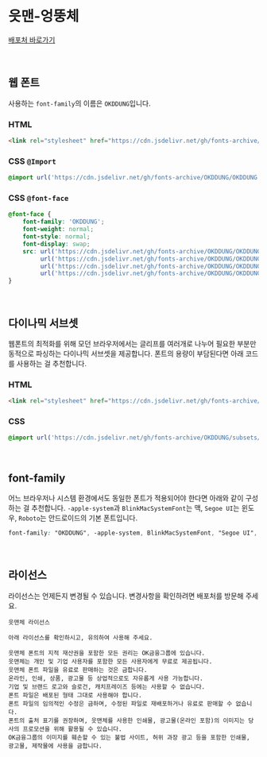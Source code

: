 # 읏맨-엉뚱체

[배포처 바로가기](http://www.3jong.com/font.html)

&nbsp;

## 웹 폰트

사용하는 `font-family`의 이름은 `OKDDUNG`입니다.

### HTML

```html
<link rel="stylesheet" href="https://cdn.jsdelivr.net/gh/fonts-archive/OKDDUNG/OKDDUNG.css" type="text/css"/>
```

### CSS `@Import`

```css
@import url('https://cdn.jsdelivr.net/gh/fonts-archive/OKDDUNG/OKDDUNG.css');
```

### CSS `@font-face`

```css
@font-face {
    font-family: 'OKDDUNG';
    font-weight: normal;
    font-style: normal;
    font-display: swap;
    src: url('https://cdn.jsdelivr.net/gh/fonts-archive/OKDDUNG/OKDDUNG.woff2') format('woff2'),
         url('https://cdn.jsdelivr.net/gh/fonts-archive/OKDDUNG/OKDDUNG.woff') format('woff'),
         url('https://cdn.jsdelivr.net/gh/fonts-archive/OKDDUNG/OKDDUNG.otf') format('opentype'),
         url('https://cdn.jsdelivr.net/gh/fonts-archive/OKDDUNG/OKDDUNG.ttf') format('truetype');
}
```

&nbsp;

## 다이나믹 서브셋

웹폰트의 최적화를 위해 모던 브라우저에서는 글리프를 여러개로 나누어 필요한 부분만 동적으로 파싱하는 다이나믹 서브셋을 제공합니다. 폰트의 용량이 부담된다면 아래 코드를 사용하는 걸 추천합니다.

### HTML

```html
<link rel="stylesheet" href="https://cdn.jsdelivr.net/gh/fonts-archive/OKDDUNG/subsets/OKDDUNG-dynamic-subset.css" type="text/css"/>
```

### CSS

```css
@import url('https://cdn.jsdelivr.net/gh/fonts-archive/OKDDUNG/subsets/OKDDUNG-dynamic-subset.css');
```

&nbsp;

## font-family

어느 브라우저나 시스템 환경에서도 동일한 폰트가 적용되어야 한다면 아래와 같이 구성하는 걸 추천합니다. `-apple-system`과 `BlinkMacSystemFont`는 맥, `Segoe UI`는 윈도우, `Roboto`는 안드로이드의 기본 폰트입니다.


```css
font-family: "OKDDUNG", -apple-system, BlinkMacSystemFont, "Segoe UI", Roboto, Oxygen, Ubuntu, Cantarell, "Open Sans", "Helvetica Neue", sans-serif;
```

&nbsp;

## 라이선스

라이선스는 언제든지 변경될 수 있습니다. 변경사항을 확인하려면 배포처를 방문해 주세요.

```
읏맨체 라이선스  

아래 라이선스를 확인하시고, 유의하여 사용해 주세요.  

읏맨체 폰트의 지적 재산권을 포함한 모든 권리는 OK금융그룹에 있습니다. 
읏맨체는 개인 및 기업 사용자를 포함한 모든 사용자에게 무료로 제공됩니다. 
읏맨체 폰트 파일을 유료로 판매하는 것은 금합니다. 
온라인, 인쇄, 상품, 광고물 등 상업적으로도 자유롭게 사용 가능합니다. 
기업 및 브랜드 로고와 슬로건, 캐치프레이즈 등에는 사용할 수 없습니다. 
폰트 파일은 배포된 형태 그대로 사용해야 합니다. 
폰트 파일의 임의적인 수정은 금하며, 수정된 파일로 재배포하거나 유료로 판매할 수 없습니다. 
폰트의 출처 표기를 권장하며, 읏맨체를 사용한 인쇄물, 광고물(온라인 포함)의 이미지는 당사의 프로모션을 위해 활용될 수 있습니다. 
OK금융그룹의 이미지를 훼손할 수 있는 불법 사이트, 허위 과장 광고 등을 포함한 인쇄물, 광고물, 제작물에 사용을 금합니다.
```
